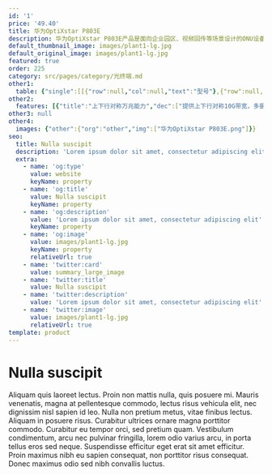 ```yaml
---
id: '1'
price: '49.40'
title: 华为OptiXstar P803E
description: 华为OptiXstar P803E产品是面向企业园区、视频回传等场景设计的ONU设备，可以提供8个GE接口，为用户带来高质量 的语音、数据和高清视频等业务体验。
default_thumbnail_image: images/plant1-lg.jpg
default_original_image: images/plant1-lg.jpg
featured: true
order: 225
category: src/pages/category/光终端.md
other1: 
  table: {"single":[[{"row":null,"col":null,"text":"型号"},{"row":null,"col":null,"text":"华为OptiXstar P803E"}],[{"row":null,"col":null,"text":"尺寸（高×宽×深）"},{"row":null,"col":null,"text":"220mm x 150mm x 35mm（不含脚垫）"}],[{"row":null,"col":null,"text":"重量（不包含适配器）"},{"row":null,"col":null,"text":"约1030 g "}],[{"row":null,"col":null,"text":"工作环境温度"},{"row":null,"col":null,"text":"-40°C ~ +55°C"}],[{"row":null,"col":null,"text":"工作环境湿度"},{"row":null,"col":null,"text":"5% RH ～ 95% RH，非凝结"}],[{"row":null,"col":null,"text":"电源适配器额定输入范围"},{"row":null,"col":null,"text":"100 ～ 240V AC，50/60 Hz"}],[{"row":null,"col":null,"text":"网络侧接口"},{"row":null,"col":null,"text":"XGS-PON "}],[{"row":null,"col":null,"text":"用户侧接口"},{"row":null,"col":null,"text":"8*GE"}],[{"row":null,"col":null,"text":"最大功耗"},{"row":null,"col":null,"text":"6.96W "}],[{"row":null,"col":null,"text":"防雷规格"},{"row":null,"col":null,"text":"GE：共模4kV，差模0.5kV\nAC电源：共模6kV，差模6kV "}],[{"row":null,"col":null,"text":"安装方式"},{"row":null,"col":null,"text":"支持室内桌面平放、挂墙或网络箱中安装 "}],[{"row":null,"col":null,"text":"PON接口"},{"row":null,"col":null,"text":"• 支持XGS-PON光模块，接口类型：SC/UPC\n• XGS-PON\n− Class N1/N2\n− 接收灵敏度：-28dBm\n− 过载光功率：-9dBm\n− 传输速率：下行9.953 Gbit/s，上行9.953 Gbit/s\n• Type B单归属\n• Type B双归属（二层转发模式下支持） "}],[{"row":null,"col":null,"text":"GE电接口"},{"row":null,"col":null,"text":"• 接口类型：RJ-45\n• 10/100/1000 Mbit/s接口速率自适应\n• MDI/MDIX自动配置\n• MAC地址学习数配置\n• 基于以太端口的VLAN透传、过滤 "}]]}
other2:
  features: [{"title":"上下行对称万兆能力","dec":["提供上下行对称10G带宽，多摄像头并发业务有保障，满足4K密集摄像头部署场景"]},{"title":"全场景适配","dec":["支持室内、室外部署，设备即插即用，匹配全场景综合业务应用"]},{"title":"高可靠性","dec":["支持Type B双归属业务保护，光纤中断后50ms内完成倒换，业务“0”中断"]}]
other3: null
other4:
  images: {"other":{"org":"other","img":["华为OptiXstar P803E.png"]}}
seo:
  title: Nulla suscipit
  description: 'Lorem ipsum dolor sit amet, consectetur adipiscing elit'
  extra:
    - name: 'og:type'
      value: website
      keyName: property
    - name: 'og:title'
      value: Nulla suscipit
      keyName: property
    - name: 'og:description'
      value: 'Lorem ipsum dolor sit amet, consectetur adipiscing elit'
      keyName: property
    - name: 'og:image'
      value: images/plant1-lg.jpg
      keyName: property
      relativeUrl: true
    - name: 'twitter:card'
      value: summary_large_image
    - name: 'twitter:title'
      value: Nulla suscipit
    - name: 'twitter:description'
      value: 'Lorem ipsum dolor sit amet, consectetur adipiscing elit'
    - name: 'twitter:image'
      value: images/plant1-lg.jpg
      relativeUrl: true
template: product
---
```


# Nulla suscipit

Aliquam quis laoreet lectus. Proin non mattis nulla, quis posuere mi. Mauris venenatis, magna at pellentesque commodo, lectus risus vehicula elit, nec dignissim nisl sapien id leo. Nulla non pretium metus, vitae finibus lectus. Aliquam in posuere risus. Curabitur ultrices ornare magna porttitor commodo. Curabitur eu tempor orci, sed pretium quam. Vestibulum condimentum, arcu nec pulvinar fringilla, lorem odio varius arcu, in porta tellus eros sed neque. Suspendisse efficitur eget erat sit amet efficitur. Proin maximus nibh eu sapien consequat, non porttitor risus consequat. Donec maximus odio sed nibh convallis luctus.